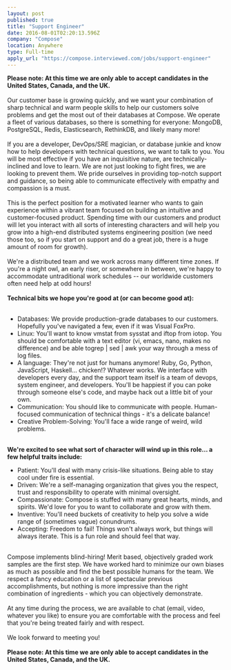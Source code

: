 ```yaml
---
layout: post
published: true
title: "Support Engineer"
date: 2016-08-01T02:20:13.596Z
company: "Compose"
location: Anywhere
type: Full-time
apply_url: "https://compose.interviewed.com/jobs/support-engineer"
---
```


<div><strong>Please note: At this time we are only able to accept candidates in the United States, Canada, and the UK.</strong></div><div class="paragraph_break"><br></div><div>Our customer base is growing quickly, and we want your combination of sharp technical and warm people skills to help our customers solve problems and get the most out of their databases at Compose. We operate a fleet of various databases, so there is something for everyone: MongoDB, PostgreSQL, Redis, Elasticsearch, RethinkDB, and likely many more!</div><div class="paragraph_break"><br></div><div>If you are a developer, DevOps/SRE magician, or database junkie and know how to help developers with technical questions, we want to talk to you. You will be most effective if you have an inquisitive nature, are technically-inclined and love to learn. We are not just looking to fight fires, we are looking to prevent them. We pride ourselves in providing top-notch support and guidance, so being able to communicate effectively with empathy and compassion is a must.</div><div class="paragraph_break"><br></div><div>This is the perfect position for a motivated learner who wants to gain experience within a vibrant team focused on building an intuitive and customer-focused product. Spending time with our customers and product will let you interact with all sorts of interesting characters and will help you grow into a high-end distributed systems engineering position (we need those too, so if you start on support and do a great job, there is a huge amount of room for growth).</div><div class="paragraph_break"><br></div><div>We&apos;re a distributed team and we work across many different time zones. If you&apos;re a night owl, an early riser, or somewhere in between, we&apos;re happy to accommodate untraditional work schedules -- our worldwide customers often need help at odd hours!</div><div><strong><br></strong></div><div><strong>Technical bits we hope you&apos;re good at (or can become good at):</strong></div><div><strong><br></strong></div><ul><li>Databases: We provide production-grade databases to our customers. Hopefully you&apos;ve navigated a few, even if it was Visual FoxPro.</li><li>Linux: You&apos;ll want to know&#xA0;vmstat&#xA0;from&#xA0;sysstat&#xA0;and&#xA0;iftop&#xA0;from&#xA0;iotop. You should be comfortable with a text editor (vi, emacs, nano, makes no difference) and be able togrep | sed | awk&#xA0;your way through a mess of log files.</li><li>A language: They&apos;re not just for humans anymore! Ruby, Go, Python, JavaScript, Haskell... chicken!? Whatever works. We interface with developers every day, and the support team itself is a team of devops, system engineer, and developers. You&apos;ll be happiest if you can poke through someone else&apos;s code, and maybe hack out a little bit of your own.</li><li>Communication: You should&#xA0;like&#xA0;to communicate with people. Human-focused communication of technical things - it&apos;s a delicate balance!</li><li>Creative Problem-Solving: You&apos;ll face a wide range of weird, wild problems.</li></ul><div class="paragraph_break"><br></div><div><strong>We&apos;re excited to see what sort of character will wind up in this role... a few helpful traits include:</strong></div><ul><li>Patient: You&apos;ll deal with many crisis-like situations. Being able to stay cool under fire is essential.</li><li>Driven: We&apos;re a self-managing organization that gives you the respect, trust and responsibility to operate with minimal oversight.</li><li>Compassionate: Compose is stuffed with many great hearts, minds, and spirits. We&apos;d love for you to want to collaborate and grow with them.</li><li>Inventive: You&apos;ll need buckets of creativity to help you solve a wide range of (sometimes vague) conundrums.</li><li>Accepting: Freedom to fail! Things won&apos;t always work, but things will always iterate. This is a fun role and should feel that way.</li></ul><div class="paragraph_break"><br></div><div>Compose implements blind-hiring! Merit based, objectively graded work samples are the first step. We have worked hard to minimize our own biases as much as possible and find the best possible humans for the team. We respect a fancy education or a list of spectacular previous accomplishments, but nothing is more impressive than the right combination of ingredients - which you can objectively demonstrate.</div><div class="paragraph_break"><br></div><div>At any time during the process, we are available to chat (email, video, whatever you like) to ensure you are comfortable with the process and feel that you&apos;re being treated fairly and with respect.</div><div class="paragraph_break"><br></div><div>We look forward to meeting you!</div><div class="paragraph_break"><br></div><div><strong>Please note: At this time we are only able to accept candidates in the United States, Canada, and the UK.</strong><br></div>